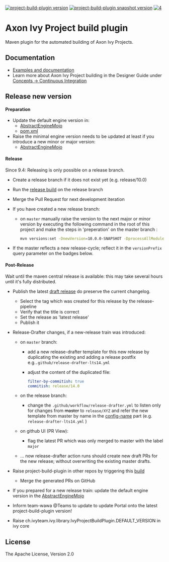 [![project-build-plugin version][0]][1] [![project-build-plugin snapshot version][2]][3] [![4]][5]

# Axon Ivy Project build plugin

Maven plugin for the automated building of Axon Ivy Projects. 

## Documentation

- [Examples and documentation](https://axonivy.github.io/project-build-plugin)
- Learn more about Axon Ivy Project building in the Designer Guide under [Concepts -> Continuous Integration](https://developer.axonivy.com/doc/latest/designer-guide/how-to/continuous-integration.html#maven-build-plugin)

## Release new version

#### Preparation

- Update the default engine version in:
  - [AbstractEngineMojo](src/main/java/ch/ivyteam/ivy/maven/AbstractEngineMojo.java#L42)
  - [pom.xml](pom.xml#L483)
- Raise the minimal engine version needs to be updated at least if you introduce a new minor or major version:
  - [AbstractEngineMojo](src/main/java/ch/ivyteam/ivy/maven/AbstractEngineMojo.java#L41)

#### Release

Since 9.4: Releasing is only possible on a release branch.

- Create a release branch if it does not exist yet (e.g. release/10.0)

- Run the [release build](build/release/Jenkinsfile) on the release branch

- Merge the Pull Request for next development iteration

- If you have created a new release branch: 
  
  - on `master` manually raise the version to the next major or minor version by executing the following command in the root of this project and make the steps in 'preperation' on the master branch :
    
    ```bash
    mvn versions:set -DnewVersion=10.0.0-SNAPSHOT -DprocessAllModules -DgenerateBackupPoms=false
    ```

- If the master reflects a new release-cycle; reflect it in the `versionPrefix` query parameter on the badges below.

#### Post-Release

Wait until the maven central release is available: this may take several hours until it's fully distributed.

- Publish the latest [draft release](https://github.com/axonivy/project-build-plugin/releases) do preserve the current changelog.
  
  - Select the tag which was created for this release by the release-pipeline
  - Verify that the title is correct
  - Set the release as 'latest release'
  - Publish it

- Release-Drafter changes, if a new-release train was introduced:
  
  - on `master` branch: 
    
    - add a new release-drafter template for this new release by duplicating the existing and adding a release postfix e.g.`.github/release-drafter-lts14.yml`
    
    - adjust the content of the duplicated file: 
      
      ```yaml
      filter-by-commitish: true
      commitish: release/14.0
      ```
  
  - on the release branch: 
    
    - change the `.github/workflow/release-drafter.yml` to listen only for changes  from ~~master~~ to `release/XYZ` and refer the new template from master by name in the [config-name](.github/workflow/release-drafter.yml#32) part (e.g. `release-drafter-lts14.yml` )
  
  - on github UI (PR View): 
    
    - flag the latest PR which was only merged to master with the label `major` 
  
  - ... now release-drafter action runs should create new draft PRs for the new release; without overwriting the existing master drafts.

- Raise project-build-plugin in other repos by triggering this [build](https://jenkins.ivyteam.io/view/jobs/job/github-repo-manager_raise-build-plugin-version/job/master/)
  
  - Merge the generated PRs on GitHub

- If you prepared for a new release train: update the default engine version in the [AbstractEngineMojo](src/main/java/ch/ivyteam/ivy/maven/AbstractEngineMojo.java#L42)

- Inform team-wawa @Teams to update to update Portal onto the latest project-build-plugin version!

- Raise ch.ivyteam.ivy.library.IvyProjectBuildPlugin.DEFAULT_VERSION in ivy core

## License

The Apache License, Version 2.0

[0]: https://img.shields.io/maven-metadata/v.svg?versionPrefix=12&label=central&logo=apachemaven&metadataUrl=https%3A%2F%2Frepo1.maven.org%2Fmaven2%2Fcom%2Faxonivy%2Fivy%2Fci%2Fproject-build-plugin%2Fmaven-metadata.xml
[1]: https://repo1.maven.org/maven2/com/axonivy/ivy/ci/project-build-plugin/
[2]: https://img.shields.io/maven-metadata/v?versionPrefix=13&label=dev&logo=sonatype&metadataUrl=https%3A%2F%2Foss.sonatype.org%2Fcontent%2Frepositories%2Fsnapshots%2Fcom%2Faxonivy%2Fivy%2Fci%2Fproject-build-plugin%2Fmaven-metadata.xml
[3]: https://oss.sonatype.org/content/repositories/snapshots/com/axonivy/ivy/ci/project-build-plugin/
[4]: https://img.shields.io/badge/-Documentation-blue
[5]: https://axonivy.github.io/project-build-plugin/release/
